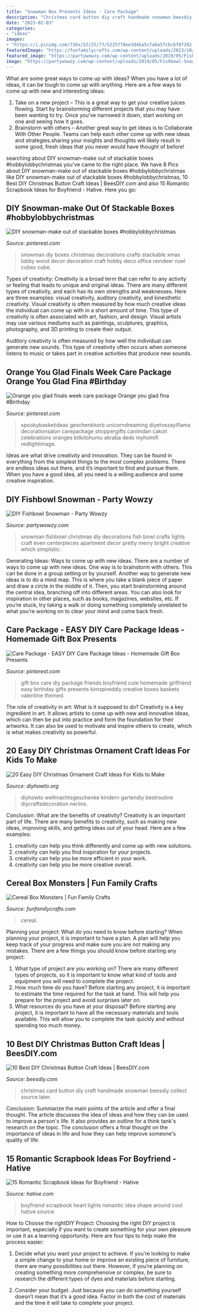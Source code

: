 ```yaml
---
title: "Snowman Box Presents Ideas - Care Package"
description: "Christmas card button diy craft handmade snowman beesdiy collect source later"
date: "2023-02-03"
categories:
- "ideas"
images:
- "https://i.pinimg.com/736x/52/25/77/5225778ee3d4ba5cfa6a5fc6cbf8f292.jpg"
featuredImage: "https://funfamilycrafts.com/wp-content/uploads/2013/10/cereal-box-monsters-2.jpg"
featured_image: "https://partywowzy.com/wp-content/uploads/2019/05/Fishbowl-Snowman-with-Lights.jpg"
image: "https://partywowzy.com/wp-content/uploads/2019/05/Fishbowl-Snowman-with-Lights.jpg"
---
```



What are some great ways to come up with ideas?
When you have a lot of ideas, it can be tough to come up with anything. Here are a few ways to come up with new and interesting ideas: 
1. Take on a new project – This is a great way to get your creative juices flowing. Start by brainstorming different projects that you may have been wanting to try. Once you’ve narrowed it down, start working on one and seeing how it goes. 
2. Brainstorm with others – Another great way to get ideas is to Collaborate With Other People. Teams can help each other come up with new ideas and strategies.sharing your insights and thoughts will likely result in some good, fresh ideas that you never would have thought of before! 

	

		
searching about DIY snowman-make out of stackable boxes #hobbylobbychristmas you've came to the right place. We have 8 Pics about DIY snowman-make out of stackable boxes #hobbylobbychristmas like DIY snowman-make out of stackable boxes #hobbylobbychristmas, 10 Best DIY Christmas Button Craft Ideas | BeesDIY.com and also 15 Romantic Scrapbook Ideas for Boyfriend - Hative. Here you go:
		
    
## DIY Snowman-make Out Of Stackable Boxes #hobbylobbychristmas

<img loading=lazy src="https://i.pinimg.com/originals/a2/1d/64/a21d64d19181d6b8ec0dd6cc8f8de39f.jpg" onerror="this.onerror=null;this.src='https://tse3.mm.bing.net/th?id=OIP.KinHWtJB2Sb6-Zp1ho0Q9AHaLH&amp;pid=15.1';" alt="DIY snowman-make out of stackable boxes #hobbylobbychristmas">

_Source: pinterest.com_

>snowman diy boxes christmas decorations crafts stackable xmas lobby wood decor decoration craft hobby deco office reindeer noel cubes cube. 

	

Types of creativity:
Creativity is a broad term that can refer to any activity or feeling that leads to unique and original ideas. There are many different types of creativity, and each has its own strengths and weaknesses. Here are three examples: visual creativity, auditory creativity, and kinesthetic creativity.
Visual creativity is often measured by how much creative ideas the individual can come up with in a short amount of time. This type of creativity is often associated with art, fashion, and design. Visual artists may use various mediums such as paintings, sculptures, graphics, photography, and 3D printing to create their output.

Auditory creativity is often measured by how well the individual can generate new sounds. This type of creativity often occurs when someone listens to music or takes part in creative activities that produce new sounds.

    
## Orange You Glad Finals Week Care Package Orange You Glad Fina #Birthday

<img loading=lazy src="https://i.pinimg.com/736x/28/80/82/2880824d1af1414bcfec948f45f02e7d.jpg" onerror="this.onerror=null;this.src='https://tse3.mm.bing.net/th?id=OIP.4feqn3GSt8wurtsP9n0kuAHaJ3&amp;pid=15.1';" alt="Orange you glad finals week care package Orange you glad fina #Birthday">

_Source: pinterest.com_

>spookybasketideas geschenkkorb unicorndreaming diyetvezayiflama decorationsalon carepackage shoppergifts canimdan cakoti celebrations oranges bitkitohumu akraba deds myhomifi redlightimage. 

	

Ideas are what drive creativity and innovation. They can be found in everything from the simplest things to the most complex problems. There are endless ideas out there, and it’s important to find and pursue them. When you have a good idea, all you need is a willing audience and some creative inspiration.

    
## DIY Fishbowl Snowman - Party Wowzy

<img loading=lazy src="https://partywowzy.com/wp-content/uploads/2019/05/Fishbowl-Snowman-with-Lights.jpg" onerror="this.onerror=null;this.src='https://tse2.mm.bing.net/th?id=OIP.Qfvot6Q2OP06nUnhK_aWbgHaNK&amp;pid=15.1';" alt="DIY Fishbowl Snowman - Party Wowzy">

_Source: partywowzy.com_

>snowman fishbowl christmas diy decorations fish bowl crafts lights craft even centerpieces apartment decor pretty merry bright creative which simplistic. 

	

Generating Ideas: Ways to come up with new ideas.
There are a number of ways to come up with new ideas. One way is to brainstorm with others. This can be done in a group setting or by yourself. Another way to generate new ideas is to do a mind map. This is where you take a blank piece of paper and draw a circle in the middle of it. Then, you start brainstorming around the central idea, branching off into different areas. You can also look for inspiration in other places, such as books, magazines, websites, etc. If you’re stuck, try taking a walk or doing something completely unrelated to what you’re working on to clear your mind and come back fresh.

    
## Care Package - EASY DIY Care Package Ideas - Homemade Gift Box Presents

<img loading=lazy src="https://i.pinimg.com/736x/52/25/77/5225778ee3d4ba5cfa6a5fc6cbf8f292.jpg" onerror="this.onerror=null;this.src='https://tse1.mm.bing.net/th?id=OIP.6kI0vWn5H9dUEjh2948XGgHaNM&amp;pid=15.1';" alt="Care Package - EASY DIY Care Package Ideas - Homemade Gift Box Presents">

_Source: pinterest.com_

>gift box care diy package friends boyfriend cute homemade girlfriend easy birthday gifts presents kimspireddiy creative boxes baskets valentine themed. 

	

The role of creativity in art: What is it supposed to do?
Creativity is a key ingredient in art. It allows artists to come up with new and innovative ideas, which can then be put into practice and form the foundation for their artworks. It can also be used to motivate and inspire others to create, which is what makes creativity so powerful.

    
## 20 Easy DIY Christmas Ornament Craft Ideas For Kids To Make

<img loading=lazy src="http://www.diyhowto.org/wp-content/uploads/DIYHowto-DIY-Christmas-Ornament-Craft-Ideas-For-Kids-09.jpg" onerror="this.onerror=null;this.src='https://tse2.mm.bing.net/th?id=OIP.QLAnxlVD9X6fELg7W7S0-AHaM_&amp;pid=15.1';" alt="20 Easy DIY Christmas Ornament Craft Ideas For Kids to Make">

_Source: diyhowto.org_

>diyhowto weihnachtsgeschenke kindern gartendiy bestroutine diycraftsdecoration neriins. 

	

Conclusion: What are the benefits of creativity?
Creativity is an important part of life. There are many benefits to creativity, such as making new ideas, improving skills, and getting ideas out of your head. Here are a few examples: 
1. creativity can help you think differently and come up with new solutions.
2. creativity can help you find inspiration for your projects.
3. creativity can help you be more efficient in your work.
4. creativity can help you be more creative overall.

    
## Cereal Box Monsters | Fun Family Crafts

<img loading=lazy src="https://funfamilycrafts.com/wp-content/uploads/2013/10/cereal-box-monsters-2.jpg" onerror="this.onerror=null;this.src='https://tse4.mm.bing.net/th?id=OIP.YXjFCLE3Hawf2KhKTekulQHaLH&amp;pid=15.1';" alt="Cereal Box Monsters | Fun Family Crafts">

_Source: funfamilycrafts.com_

>cereal. 

	

Planning your project: What do you need to know before starting?
When planning your project, it is important to have a plan. A plan will help you keep track of your progress and make sure you are not making any mistakes. There are a few things you should know before starting any project:
1. What type of project are you working on? There are many different types of projects, so it is important to know what kind of tools and equipment you will need to complete the project.
2. How much time do you have? Before starting any project, it is important to estimate the time required for the task at hand. This will help you prepare for the project and avoid surprises later on.
3. What resources do you have at your disposal? Before starting any project, it is important to have all the necessary materials and tools available. This will allow you to complete the task quickly and without spending too much money.

    
## 10 Best DIY Christmas Button Craft Ideas | BeesDIY.com

<img loading=lazy src="http://www.beesdiy.com/wp-content/uploads/2017/11/Best-DIY-Christmas-Button-Craft-Ideas10.jpg" onerror="this.onerror=null;this.src='https://tse1.mm.bing.net/th?id=OIP.KT1UvKGgYlNBvZeZNj6KFQHaTo&amp;pid=15.1';" alt="10 Best DIY Christmas Button Craft Ideas | BeesDIY.com">

_Source: beesdiy.com_

>christmas card button diy craft handmade snowman beesdiy collect source later. 

	

Conclusion: Summarize the main points of the article and offer a final thought.
The article discusses the idea of ideas and how they can be used to improve a person's life. It also provides an outline for a think tank's research on the topic. The conclusion offers a final thought on the importance of ideas in life and how they can help improve someone's quality of life.

    
## 15 Romantic Scrapbook Ideas For Boyfriend - Hative

<img loading=lazy src="https://hative.com/wp-content/uploads/2014/06/scrapbook-ideas-for-boyfriend/4-scrapbook-ideas-for-boyfriend.jpg" onerror="this.onerror=null;this.src='https://tse1.mm.bing.net/th?id=OIP.dG64a9go7AdZRZwa_bpnJgHaHa&amp;pid=15.1';" alt="15 Romantic Scrapbook Ideas for Boyfriend - Hative">

_Source: hative.com_

>boyfriend scrapbook heart lights romantic idea shape around cool hative source. 

	

How to Choose the rightDIY Project:
Choosing the right DIY project is important, especially if you want to create something for your own pleasure or use it as a learning opportunity. Here are four tips to help make the process easier:
1. Decide what you want your project to achieve. If you’re looking to make a simple change to your home or improve an existing piece of furniture, there are many possibilities out there. However, if you’re planning on creating something more comprehensive or complex, be sure to research the different types of dyes and materials before starting.

2. Consider your budget. Just because you can do something yourself doesn’t mean that it’s a good idea. Factor in both the cost of materials and the time it will take to complete your project.

